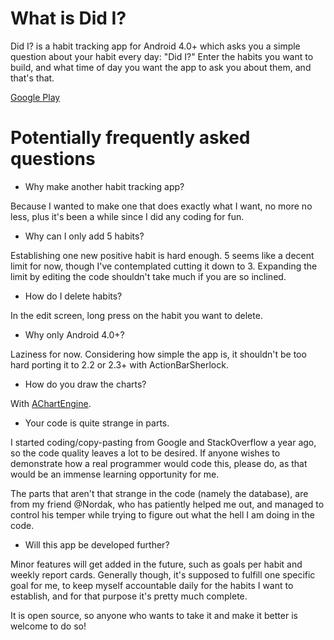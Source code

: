 What is Did I?
============

Did I? is a habit tracking app for Android 4.0+ which asks you a simple question about your habit every day: "Did I?" Enter the habits you want to build, and what time of day you want the app to ask you about them, and that's that.

[Google Play](http://play.google.com)

Potentially frequently asked questions
============

* Why make another habit tracking app?

Because I wanted to make one that does exactly what I want, no more no less, plus it's been a while since I did any coding for fun.

* Why can I only add 5 habits?

Establishing one new positive habit is hard enough. 5 seems like a decent limit for now, though I've contemplated cutting it down to 3. Expanding the limit by editing the code shouldn't take much if you are so inclined.

* How do I delete habits?

In the edit screen, long press on the habit you want to delete.

* Why only Android 4.0+?

Laziness for now. Considering how simple the app is, it shouldn't be too hard porting it to 2.2 or 2.3+ with ActionBarSherlock.

* How do you draw the charts?

With [AChartEngine](http://www.achartengine.org/).

* Your code is quite strange in parts.

I started coding/copy-pasting from Google and StackOverflow a year ago, so the code quality leaves a lot to be desired. If anyone wishes to demonstrate how a real programmer would code this, please do, as that would be an immense learning opportunity for me.

The parts that aren't that strange in the code (namely the database), are from my friend @Nordak, who has patiently helped me out, and managed to control his temper while trying to figure out what the hell I am doing in the code.

* Will this app be developed further?

Minor features will get added in the future, such as goals per habit and weekly report cards. Generally though, it's supposed to fulfill one specific goal for me, to keep myself accountable daily for the habits I want to establish, and for that purpose it's pretty much complete.

It is open source, so anyone who wants to take it and make it better is welcome to do so!

